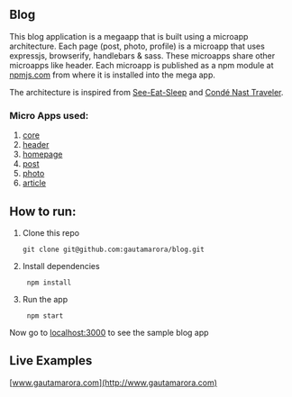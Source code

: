 ## Blog

This blog application is a megaapp that is built using a microapp architecture. Each page (post, photo, profile) is a microapp that uses expressjs, browserify, handlebars & sass. These microapps share other microapps like header. Each microapp is published as a npm module at [npmjs.com](https://www.npmjs.com/~gautamarora) from where it is installed into the mega app.

The architecture is inspired from  [See-Eat-Sleep](https://github.com/thlorenz/see-eat-sleep) and [Condé Nast Traveler](http://www.cntraveler.com).

### Micro Apps used:
1. [core](https://github.com/gautamarora/core)
1. [header](https://github.com/gautamarora/core)
1. [homepage](https://github.com/gautamarora/core)
1. [post](https://github.com/gautamarora/core)
1. [photo](https://github.com/gautamarora/core)
1. [article](https://github.com/gautamarora/core)

## How to run:

1. Clone this repo

       git clone git@github.com:gautamarora/blog.git

1. Install dependencies

        npm install

1. Run the app

        npm start

  Now go to [localhost:3000](http://localhost:3000) to see the sample blog app

## Live Examples
[www.gautamarora.com](http://www.gautamarora.com)